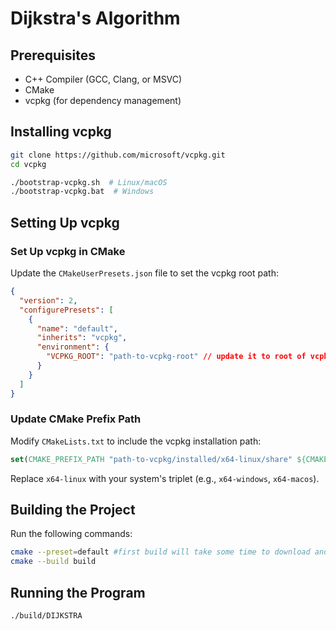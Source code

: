 # Dijkstra's Algorithm

## Prerequisites

- C++ Compiler (GCC, Clang, or MSVC)
- CMake
- vcpkg (for dependency management)

## Installing vcpkg

```sh
git clone https://github.com/microsoft/vcpkg.git
cd vcpkg

./bootstrap-vcpkg.sh  # Linux/macOS
./bootstrap-vcpkg.bat  # Windows
```

## Setting Up vcpkg

### Set Up vcpkg in CMake

Update the `CMakeUserPresets.json` file to set the vcpkg root path:

```json
{
  "version": 2,
  "configurePresets": [
    {
      "name": "default",
      "inherits": "vcpkg",
      "environment": {
        "VCPKG_ROOT": "path-to-vcpkg-root" // update it to root of vcpkg
      }
    }
  ]
}
```

### Update CMake Prefix Path

Modify `CMakeLists.txt` to include the vcpkg installation path:

```cmake
set(CMAKE_PREFIX_PATH "path-to-vcpkg/installed/x64-linux/share" ${CMAKE_PREFIX_PATH})
```

Replace `x64-linux` with your system's triplet (e.g., `x64-windows`, `x64-macos`).

## Building the Project

Run the following commands:

```sh
cmake --preset=default #first build will take some time to download and build required library
cmake --build build
```

## Running the Program

```sh
./build/DIJKSTRA
```
